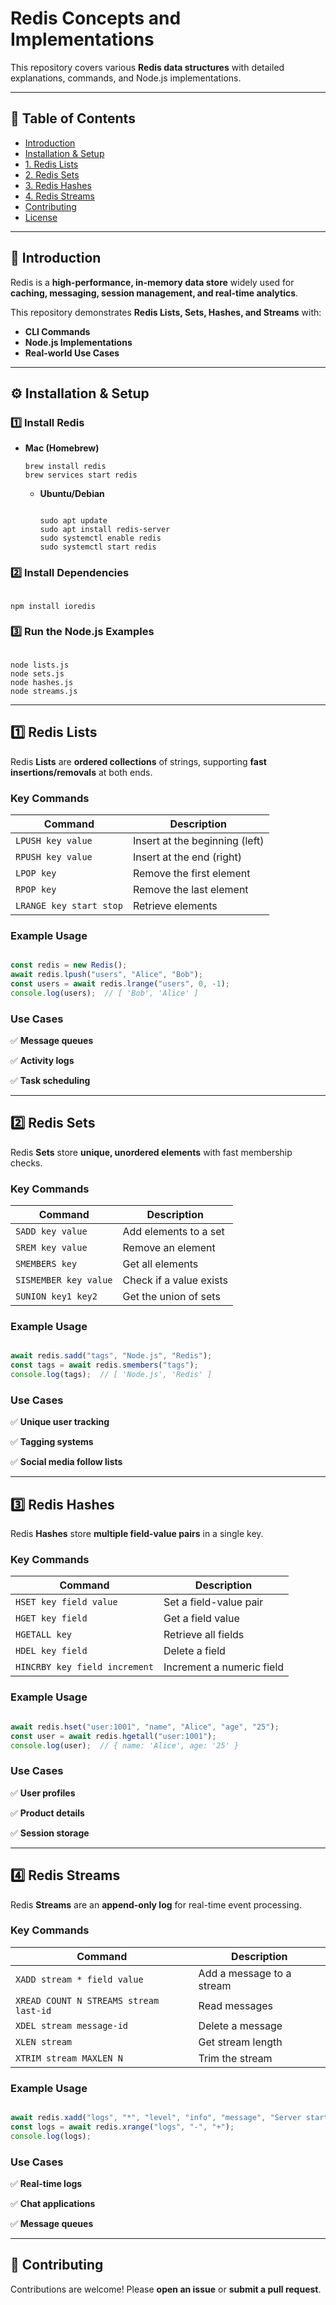 # Redis Concepts and Implementations

This repository covers various **Redis data structures** with detailed explanations, commands, and Node.js implementations.

---

## 📖 **Table of Contents**

- [Introduction](https://www.notion.so/Redis-191d329c5ef980fdafd6deeef6235752?pvs=21)
- [Installation & Setup](https://www.notion.so/Redis-191d329c5ef980fdafd6deeef6235752?pvs=21)
- [1. Redis Lists](https://www.notion.so/Redis-191d329c5ef980fdafd6deeef6235752?pvs=21)
- [2. Redis Sets](https://www.notion.so/Redis-191d329c5ef980fdafd6deeef6235752?pvs=21)
- [3. Redis Hashes](https://www.notion.so/Redis-191d329c5ef980fdafd6deeef6235752?pvs=21)
- [4. Redis Streams](https://www.notion.so/Redis-191d329c5ef980fdafd6deeef6235752?pvs=21)
- [Contributing](https://www.notion.so/Redis-191d329c5ef980fdafd6deeef6235752?pvs=21)
- [License](https://www.notion.so/Redis-191d329c5ef980fdafd6deeef6235752?pvs=21)

---

## 📌 **Introduction**

Redis is a **high-performance, in-memory data store** widely used for **caching, messaging, session management, and real-time analytics**.

This repository demonstrates **Redis Lists, Sets, Hashes, and Streams** with:

- **CLI Commands**
- **Node.js Implementations**
- **Real-world Use Cases**

---

## ⚙️ **Installation & Setup**

### **1️⃣ Install Redis**

- **Mac (Homebrew)**
    
    ```
    brew install redis
    brew services start redis
    ```
    
    - **Ubuntu/Debian**
        
        ```
        
        sudo apt update
        sudo apt install redis-server
        sudo systemctl enable redis
        sudo systemctl start redis
        
        ```
        

### **2️⃣ Install Dependencies**

```

npm install ioredis

```

### **3️⃣ Run the Node.js Examples**

```

node lists.js
node sets.js
node hashes.js
node streams.js

```

---

## 1️⃣ **Redis Lists**

Redis **Lists** are **ordered collections** of strings, supporting **fast insertions/removals** at both ends.

### **Key Commands**

| Command | Description |
| --- | --- |
| `LPUSH key value` | Insert at the beginning (left) |
| `RPUSH key value` | Insert at the end (right) |
| `LPOP key` | Remove the first element |
| `RPOP key` | Remove the last element |
| `LRANGE key start stop` | Retrieve elements |

### **Example Usage**

```jsx

const redis = new Redis();
await redis.lpush("users", "Alice", "Bob");
const users = await redis.lrange("users", 0, -1);
console.log(users);  // [ 'Bob', 'Alice' ]

```

### **Use Cases**

✅ **Message queues**

✅ **Activity logs**

✅ **Task scheduling**

---

## 2️⃣ **Redis Sets**

Redis **Sets** store **unique, unordered elements** with fast membership checks.

### **Key Commands**

| Command | Description |
| --- | --- |
| `SADD key value` | Add elements to a set |
| `SREM key value` | Remove an element |
| `SMEMBERS key` | Get all elements |
| `SISMEMBER key value` | Check if a value exists |
| `SUNION key1 key2` | Get the union of sets |

### **Example Usage**

```jsx

await redis.sadd("tags", "Node.js", "Redis");
const tags = await redis.smembers("tags");
console.log(tags);  // [ 'Node.js', 'Redis' ]

```

### **Use Cases**

✅ **Unique user tracking**

✅ **Tagging systems**

✅ **Social media follow lists**

---

## 3️⃣ **Redis Hashes**

Redis **Hashes** store **multiple field-value pairs** in a single key.

### **Key Commands**

| Command | Description |
| --- | --- |
| `HSET key field value` | Set a field-value pair |
| `HGET key field` | Get a field value |
| `HGETALL key` | Retrieve all fields |
| `HDEL key field` | Delete a field |
| `HINCRBY key field increment` | Increment a numeric field |

### **Example Usage**

```jsx

await redis.hset("user:1001", "name", "Alice", "age", "25");
const user = await redis.hgetall("user:1001");
console.log(user);  // { name: 'Alice', age: '25' }

```

### **Use Cases**

✅ **User profiles**

✅ **Product details**

✅ **Session storage**

---

## 4️⃣ **Redis Streams**

Redis **Streams** are an **append-only log** for real-time event processing.

### **Key Commands**

| Command | Description |
| --- | --- |
| `XADD stream * field value` | Add a message to a stream |
| `XREAD COUNT N STREAMS stream last-id` | Read messages |
| `XDEL stream message-id` | Delete a message |
| `XLEN stream` | Get stream length |
| `XTRIM stream MAXLEN N` | Trim the stream |

### **Example Usage**

```jsx

await redis.xadd("logs", "*", "level", "info", "message", "Server started");
const logs = await redis.xrange("logs", "-", "+");
console.log(logs);

```

### **Use Cases**

✅ **Real-time logs**

✅ **Chat applications**

✅ **Message queues**

---

## 🤝 **Contributing**

Contributions are welcome! Please **open an issue** or **submit a pull request**.
